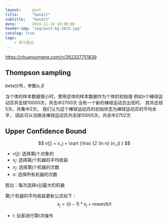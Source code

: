 ```yaml
---
layout:     post
title:      "bandit"
subtitle:   "bandit"
date:       2018-11-19 19:00:00
header-img: "img/post-bg-2015.jpg"
catalog: true
tags:
    - 学习笔记
---
```



https://chuansongme.com/n/362337751839


## Thompson sampling

beta分布，参数$\alpha,\beta$

当个体的样本数据很小时，使用总体的样本数据作为个体的初始值
例如n个棒球运动员共击球10000次，共击中2700次
当有一个新的棒球运动员出现时， 其共击球5次，共集中2次， 我们认为这个棒球运动员的初始状态为棒球运动员的平均水平，
因此可以当做该棒球运动员共击球10005次，共击中2702次



## Upper Confidence Bound

$$ v[j] = x_j + \sqrt {\frac {2 \ln n} {n_j} } $$

- $v[j]$: 选择第j个对象的
- $x_j$: 选择第j个机器的平均收益
- $n_j$: 选择第j个机器的次数
- $n$: 选择所有机器的次数

胜出：每次选择$v[j]$最大的机器

第j个机器的平均收益更新公式如下：
$$ x_j = ((t - 1) * x_j + reward) / t $$
- t: 玩家进行第t次操作



